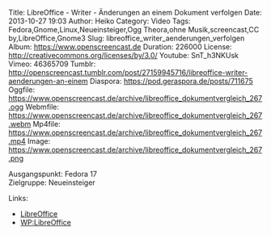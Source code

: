 Title: LibreOffice - Writer - Änderungen an einem Dokument verfolgen
Date: 2013-10-27 19:03
Author: Heiko
Category: Video
Tags: Fedora,Gnome,Linux,Neueinsteiger,Ogg Theora,ohne Musik,screencast,CC by,LibreOffice,Gnome3
Slug: libreoffice_writer_aenderungen_verfolgen
Album: https://www.openscreencast.de
Duration: 226000
License: http://creativecommons.org/licenses/by/3.0/
Youtube: SnT_h3NKUsk
Vimeo: 46365709
Tumblr: http://openscreencast.tumblr.com/post/27159945716/libreoffice-writer-aenderungen-an-einem
Diaspora: https://pod.geraspora.de/posts/711675
Oggfile: https://www.openscreencast.de/archive/libreoffice_dokumentvergleich_267.ogg
Webmfile: https://www.openscreencast.de/archive/libreoffice_dokumentvergleich_267.webm
Mp4file: https://www.openscreencast.de/archive/libreoffice_dokumentvergleich_267.mp4
Image: https://www.openscreencast.de/archive/libreoffice_dokumentvergleich_267.png

Ausgangspunkt: Fedora 17  
Zielgruppe: Neueinsteiger  

Links:

  * [LibreOffice](http://de.libreoffice.org/hilfe-kontakt/handbuecher/ "Link zu LibreOffice")
  * [WP:LibreOffice](http://de.wikipedia.org/wiki/Libreoffice "LibreOffice")

